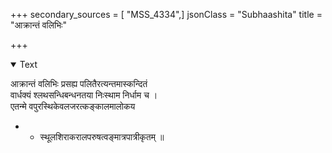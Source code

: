 +++
secondary_sources = [ "MSS_4334",]
jsonClass = "Subhaashita"
title = "आक्रान्तं वलिभिः"

+++

<details open><summary>Text</summary>

आक्रान्तं वलिभिः प्रसह्य पलितैरत्यन्तमास्कन्दितं  
वार्धक्यं श्लथसन्धिबन्धनतया निःस्थाम निर्धाम च ।  
एतन्मे वपुरस्थिकेवलजरत्कङ्कालमालोकय  
- - स्थूलशिराकरालपरुषत्वङ्मात्रपात्रीकृतम् ॥
</details>

